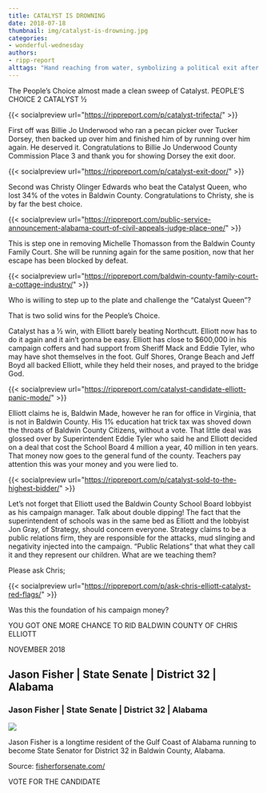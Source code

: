 ```yaml
---
title: CATALYST IS DROWNING
date: 2018-07-18
thumbnail: img/catalyst-is-drowning.jpg
categories:
- wonderful-wednesday
authors:
- ripp-report
alttags: "Hand reaching from water, symbolizing a political exit after Billie Jo Underwood defeated Tucker Dorsey in an election"
---
```

The People’s Choice almost made a clean sweep of Catalyst. PEOPLE’S CHOICE 2 CATALYST ½

{{< socialpreview url="https://rippreport.com/p/catalyst-trifecta/" >}}

First off was Billie Jo Underwood who ran a pecan picker over Tucker Dorsey, then backed up over him and finished him of by running over him again. He deserved it. Congratulations to Billie Jo Underwood County Commission Place 3 and thank you for showing Dorsey the exit door.

{{< socialpreview url="https://rippreport.com/p/catalyst-exit-door/" >}}

Second was Christy Olinger Edwards who beat the Catalyst Queen, who lost 34% of the votes in Baldwin County. Congratulations to Christy, she is by far the best choice.

{{< socialpreview url="https://rippreport.com/public-service-announcement-alabama-court-of-civil-appeals-judge-place-one/" >}}

This is step one in removing Michelle Thomasson from the Baldwin County Family Court. She will be running again for the same position, now that her escape has been blocked by defeat.

{{< socialpreview url="https://rippreport.com/baldwin-county-family-court-a-cottage-industry/" >}}

Who is willing to step up to the plate and challenge the “Catalyst Queen”?

That is two solid wins for the People’s Choice.

Catalyst has a ½ win, with Elliott barely beating Northcutt. Elliott now has to do it again and it ain’t gonna be easy. Elliott has close to $600,000 in his campaign coffers and had support from Sheriff Mack and Eddie Tyler, who may have shot themselves in the foot. Gulf Shores, Orange Beach and Jeff Boyd all backed Elliott, while they held their noses, and prayed to the bridge God.

{{< socialpreview url="https://rippreport.com/catalyst-candidate-elliott-panic-mode/" >}}

Elliott claims he is, Baldwin Made, however he ran for office in Virginia, that is not in Baldwin County. His 1% education hat trick tax was shoved down the throats of Baldwin County Citizens, without a vote. That little deal was glossed over by Superintendent Eddie Tyler who said he and Elliott decided on a deal that cost the School Board 4 million a year, 40 million in ten years. That money now goes to the general fund of the county. Teachers pay attention this was your money and you were lied to.

{{< socialpreview url="https://rippreport.com/p/catalyst-sold-to-the-highest-bidder/" >}}

Let’s not forget that Elliott used the Baldwin County School Board lobbyist as his campaign manager. Talk about double dipping! The fact that the superintendent of schools was in the same bed as Elliott and the lobbyist Jon Gray, of Strategy, should concern everyone. Strategy claims to be a public relations firm, they are responsible for the attacks, mud slinging and negativity injected into the campaign. “Public Relations” that what they call it and they represent our children. What are we teaching them?

Please ask Chris;

{{< socialpreview url="https://rippreport.com/p/ask-chris-elliott-catalyst-red-flags/" >}}

Was this the foundation of his campaign money?

YOU GOT ONE MORE CHANCE TO RID BALDWIN COUNTY OF CHRIS ELLIOTT

NOVEMBER 2018

<div class="link-preview">

## Jason Fisher | State Senate | District 32 | Alabama

### Jason Fisher | State Senate | District 32 | Alabama

![](https://fisherforsenate.com/wp-content/uploads/2017/06/jason-fisher-pic-Facebook-share.jpg)

Jason Fisher is a longtime resident of the Gulf Coast of Alabama running to become State Senator for District 32 in Baldwin County, Alabama.

Source: [fisherforsenate.com/](https://fisherforsenate.com/)

</div>
VOTE FOR THE CANDIDATE

